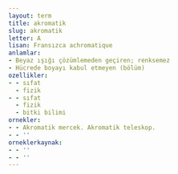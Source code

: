 ```yaml
---
layout: term
title: akromatik
slug: akromatik
letter: A
lisan: Fransızca achromatique
anlamlar:
- Beyaz ışığı çözümlemeden geçiren; renksemez
- Hücrede boyayı kabul etmeyen (bölüm)
ozellikler:
- - sıfat
  - fizik
- - sıfat
  - fizik
  - bitki bilimi
ornekler:
- - Akromatik mercek. Akromatik teleskop.
- - ''
orneklerkaynak:
- - ''
- - ''
---
```

